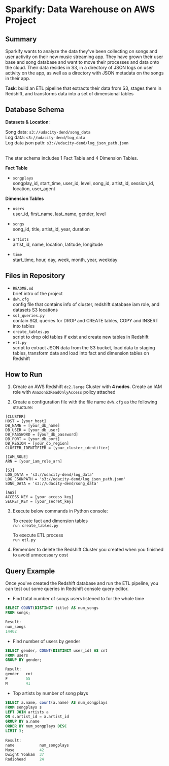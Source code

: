 # Sparkify: Data Warehouse on AWS Project

## Summary

Sparkify wants to analyze the data they've been collecting on songs and user activity on their new music streaming app. They have grown their user base and song database and want to move their processes and data onto the cloud. Their data resides in S3, in a directory of JSON logs on user activity on the app, as well as a directory with JSON metadata on the songs in their app.

**Task**: build an ETL pipeline that extracts their data from S3, stages them in Redshift, and transforms data into a set of dimensional tables


## Database Schema

**Datasets & Location**:

Song data: `s3://udacity-dend/song_data` <br>
Log data: `s3://udacity-dend/log_data` <br>
Log data json path: `s3://udacity-dend/log_json_path.json`

  \
The star schema includes 1 Fact Table and 4 Dimension Tables. 

**Fact Table**

- `songplays` <br>
songplay_id, start_time, user_id, level, song_id, artist_id, session_id, location, user_agent

**Dimension Tables**

- `users` <br>
user_id, first_name, last_name, gender, level

- `songs` <br>
song_id, title, artist_id, year, duration

- `artists` <br>
artist_id, name, location, latitude, longitude

- `time` <br>
start_time, hour, day, week, month, year, weekday


## Files in Repository

- `README.md` <br>
brief intro of the project
- `dwh.cfg` <br>
config file that contains info of cluster, redshift database iam role, and datasets S3 locations
- `sql_queries.py` <br>
contain SQL queries for DROP and CREATE tables, COPY and INSERT into tables
- `create_tables.py` <br>
script to drop old tables if exist and create new tables in Redshift
- `etl.py` <br>
script to extract JSON data from the S3 bucket, load data to staging tables, transform data and load into fact and dimension tables on Redshift


## How to Run

1. Create an AWS Redshift `dc2.large` Cluster with **4 nodes**. Create an IAM role with `AmazonS3ReadOnlyAccess` policy attached

2. Create a configuration file with the file name `dwh.cfg` as the following structure:

```
[CLUSTER]
HOST = [your_host]
DB_NAME = [your_db_name]
DB_USER = [your_db_user]
DB_PASSWORD = [your_db_password]
DB_PORT = [your_db_port]
DB_REGION = [your_db_region]
CLUSTER_IDENTIFIER = [your_cluster_identifier]

[IAM_ROLE]
ARN = [your_iam_role_arn]

[S3]
LOG_DATA = 's3://udacity-dend/log_data'
LOG_JSONPATH = 's3://udacity-dend/log_json_path.json'
SONG_DATA = 's3://udacity-dend/song_data'

[AWS]
ACCESS_KEY = [your_access_key]
SECRET_KEY = [your_secret_key]
```


3. Execute below commands in Python console:

    To create fact and dimension tables <br>
    `run create_tables.py`

    To execute ETL process <br>
    `run etl.py`

4. Remember to delete the Redshift Cluster you created when you finished to avoid unnecessary cost


## Query Example

Once you've created the Redshift database and run the ETL pipeline, you can test out some queries in Redshift console query editor.

- Find total number of songs users listened to for the whole time
```sql
SELECT COUNT(DISTINCT title) AS num_songs 
FROM songs;

Result:
num_songs
14402
```

- Find number of users by gender
```sql
SELECT gender, COUNT(DISTINCT user_id) AS cnt 
FROM users 
GROUP BY gender;

Result: 
gender   cnt
F        55
M        41
```

- Top artists by number of song plays
```sql
SELECT a.name, count(a.name) AS num_songplays
FROM songplays s
LEFT JOIN artists a 
ON s.artist_id = a.artist_id
GROUP BY a.name
ORDER BY num_songplays DESC
LIMIT 3;
    
Result: 
name           num_songplays
Muse           42
Dwight Yoakam  37
Radiohead      24
```
